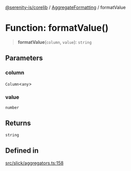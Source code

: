 [@serenity-is/corelib](../../../README.md) / [AggregateFormatting](../README.md) / formatValue

# Function: formatValue()

> **formatValue**(`column`, `value`): `string`

## Parameters

### column

`Column`\<`any`\>

### value

`number`

## Returns

`string`

## Defined in

[src/slick/aggregators.ts:158](https://github.com/serenity-is/serenity/blob/master/packages/corelib/src/slick/aggregators.ts#L158)
